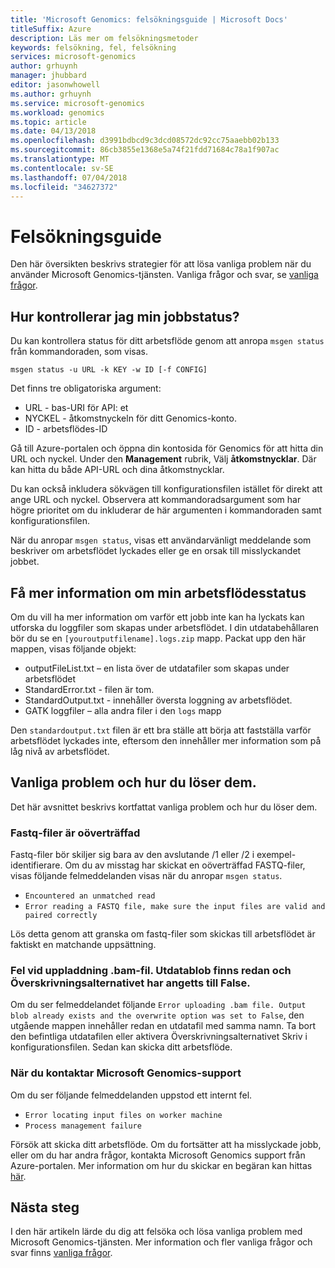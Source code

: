 ```yaml
---
title: 'Microsoft Genomics: felsökningsguide | Microsoft Docs'
titleSuffix: Azure
description: Läs mer om felsökningsmetoder
keywords: felsökning, fel, felsökning
services: microsoft-genomics
author: grhuynh
manager: jhubbard
editor: jasonwhowell
ms.author: grhuynh
ms.service: microsoft-genomics
ms.workload: genomics
ms.topic: article
ms.date: 04/13/2018
ms.openlocfilehash: d3991bdbcd9c3dcd08572dc92cc75aaebb02b133
ms.sourcegitcommit: 86cb3855e1368e5a74f21fdd71684c78a1f907ac
ms.translationtype: MT
ms.contentlocale: sv-SE
ms.lasthandoff: 07/04/2018
ms.locfileid: "34627372"
---
```

# <a name="troubleshooting-guide"></a>Felsökningsguide
Den här översikten beskrivs strategier för att lösa vanliga problem när du använder Microsoft Genomics-tjänsten. Vanliga frågor och svar, se [vanliga frågor](frequently-asked-questions-genomics.md). 


## <a name="how-do-i-check-my-job-status"></a>Hur kontrollerar jag min jobbstatus?
Du kan kontrollera status för ditt arbetsflöde genom att anropa `msgen status` från kommandoraden, som visas. 

```
msgen status -u URL -k KEY -w ID [-f CONFIG] 
```

Det finns tre obligatoriska argument:
* URL - bas-URI för API: et
* NYCKEL - åtkomstnyckeln för ditt Genomics-konto. 
* ID - arbetsflödes-ID

Gå till Azure-portalen och öppna din kontosida för Genomics för att hitta din URL och nyckel. Under den **Management** rubrik, Välj **åtkomstnycklar**. Där kan hitta du både API-URL och dina åtkomstnycklar.

Du kan också inkludera sökvägen till konfigurationsfilen istället för direkt att ange URL och nyckel. Observera att kommandoradsargument som har högre prioritet om du inkluderar de här argumenten i kommandoraden samt konfigurationsfilen. 

När du anropar `msgen status`, visas ett användarvänligt meddelande som beskriver om arbetsflödet lyckades eller ge en orsak till misslyckandet jobbet. 


## <a name="get-more-information-about-my-workflow-status"></a>Få mer information om min arbetsflödesstatus

Om du vill ha mer information om varför ett jobb inte kan ha lyckats kan utforska du loggfiler som skapas under arbetsflödet. I din utdatabehållaren bör du se en `[youroutputfilename].logs.zip` mapp.  Packat upp den här mappen, visas följande objekt:

* outputFileList.txt – en lista över de utdatafiler som skapas under arbetsflödet
* StandardError.txt - filen är tom.
* StandardOutput.txt - innehåller översta loggning av arbetsflödet. 
* GATK loggfiler – alla andra filer i den `logs` mapp

Den `standardoutput.txt` filen är ett bra ställe att börja att fastställa varför arbetsflödet lyckades inte, eftersom den innehåller mer information som på låg nivå av arbetsflödet. 

## <a name="common-issues-and-how-to-resolve-them"></a>Vanliga problem och hur du löser dem.
Det här avsnittet beskrivs kortfattat vanliga problem och hur du löser dem.

### <a name="fastq-files-are-unmatched"></a>Fastq-filer är oöverträffad
Fastq-filer bör skiljer sig bara av den avslutande /1 eller /2 i exempel-identifierare. Om du av misstag har skickat en oöverträffad FASTQ-filer, visas följande felmeddelanden visas när du anropar `msgen status`.
* `Encountered an unmatched read`
* `Error reading a FASTQ file, make sure the input files are valid and paired correctly` 

Lös detta genom att granska om fastq-filer som skickas till arbetsflödet är faktiskt en matchande uppsättning. 


### <a name="error-uploading-bam-file-output-blob-already-exists-and-the-overwrite-option-was-set-to-false"></a>Fel vid uppladdning .bam-fil. Utdatablob finns redan och Överskrivningsalternativet har angetts till False.
Om du ser felmeddelandet följande `Error uploading .bam file. Output blob already exists and the overwrite option was set to False`, den utgående mappen innehåller redan en utdatafil med samma namn.  Ta bort den befintliga utdatafilen eller aktivera Överskrivningsalternativet Skriv i konfigurationsfilen. Sedan kan skicka ditt arbetsflöde.

### <a name="when-to-contact-microsoft-genomics-support"></a>När du kontaktar Microsoft Genomics-support
Om du ser följande felmeddelanden uppstod ett internt fel. 

* `Error locating input files on worker machine`
* `Process management failure`

Försök att skicka ditt arbetsflöde. Om du fortsätter att ha misslyckade jobb, eller om du har andra frågor, kontakta Microsoft Genomics support från Azure-portalen. Mer information om hur du skickar en begäran kan hittas [här](file-support-ticket-genomics.md).

## <a name="next-steps"></a>Nästa steg
I den här artikeln lärde du dig att felsöka och lösa vanliga problem med Microsoft Genomics-tjänsten. Mer information och fler vanliga frågor och svar finns [vanliga frågor](frequently-asked-questions-genomics.md). 